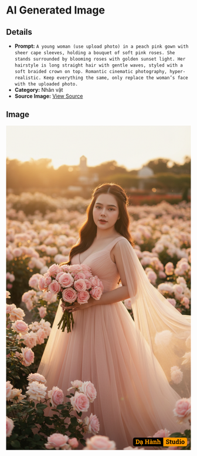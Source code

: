 # AI Generated Image

## Details
- **Prompt:** `A young woman (use upload photo) in a peach pink gown with sheer cape sleeves, holding a bouquet of soft pink roses. She stands surrounded by blooming roses with golden sunset light. Her hairstyle is long straight hair with gentle waves, styled with a soft braided crown on top. Romantic cinematic photography, hyper-realistic. Keep everything the same, only replace the woman’s face with the uploaded photo.
`
- **Category:** Nhân vật
- **Source Image:** [View Source](https://raw.githubusercontent.com/lenzcomvth/ImageLibrary/main/Female.png)

## Image
![AI Generated Image](./image-2025-10-03T09-26-10-248Z.png)